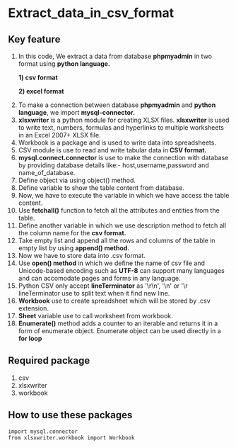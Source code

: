# Extract_data_in_csv_format
## Key feature
<ol>
<li>In this code, We extract a data from database <strong>phpmyadmin</strong> in two format using <strong> python language.</strong> </li> 
  
   <strong>1) csv format</strong>   
   
   <strong>2) excel format</strong>    
  
    
<li> To make a connection between database <strong>phpmyadmin</strong> and <strong>python language</strong>, we import <strong> mysql-connector. </strong> </li>
<li><strong>xlsxwriter</strong> is a python module for creating XLSX files. <strong>xlsxwriter</strong> is used to write text, numbers, formulas and hyperlinks to multiple worksheets in an Excel 2007+ XLSX file. </li>
<li>Workbook is a package and is used to write data into spreadsheets.</li>
<li>CSV module is use to read and write tabular data in<strong> CSV format.</strong></li>
<li><strong>mysql.connect.connector</strong> is use to make the connection with database by providing database details like:- host,username,password and name_of_database.</li>
<li>Define object via using object() method.</li>
<li>Define variable to show the table content from database.</li>
<li>Now, we have to execute the variable in which we have access the table content.</ UTF-8li>
<li>Use <strong>fetchall()</strong> function to fetch all the attributes and entities from the table.</li>
<li>Define another variable in which we use description method to fetch all the column name for the <strong>csv format.</strong></li>
<li>Take empty list and append all the rows and columns of the table in empty list by using <strong>append() method.</strong></li>
<li>Now we have to store data into .csv format.</li>
<li>Use <strong>open() method</strong> in which we define the name of csv file and Unicode-based encoding such as <strong>UTF-8</strong> can support many languages and can accomodate pages and forms in any language. </li>
<li>Python CSV only accept <strong>lineTerminator</strong> as '\r\n', '\n' or '\r lineTerminator use to split text when it find new line.</li>
<li><strong>Workbook</strong> use to create spreadsheet which will be stored by .csv extension.</li>
<li><strong>Sheet</strong> variable use to call worksheet from workbook.</li>
<li><strong>Enumerate()</strong> method adds a counter to an iterable and returns it in a form of enumerate object. Enumerate object can be used directly in a <strong>for loop</strong> </li>
</ol>

## Required package
<ol>
<li>csv</li>
<li>xlsxwriter</li>
<li>workbook</li>
</ol>

## How to use these packages
~~~
import mysql.connector
from xlsxwriter.workbook import Workbook
~~~

